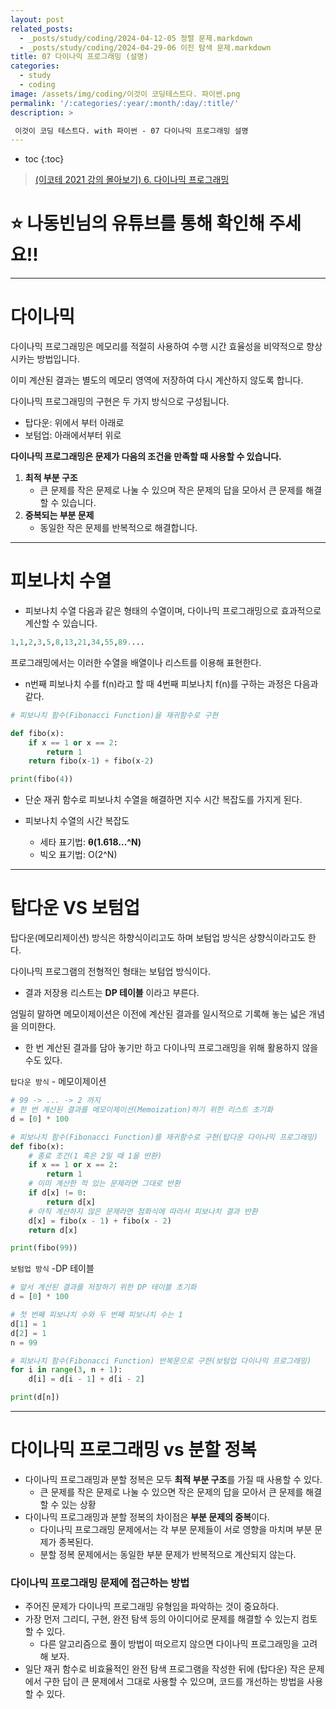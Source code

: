 ```yaml
---
layout: post
related_posts:
  - _posts/study/coding/2024-04-12-05 정렬 문제.markdown
  - _posts/study/coding/2024-04-29-06 이진 탐색 문제.markdown
title: 07 다이나믹 프로그래밍 (설명)
categories:
  - study
  - coding
image: /assets/img/coding/이것이 코딩테스트다. 파이썬.png
permalink: '/:categories/:year/:month/:day/:title/'
description: >

 이것이 코딩 테스트다. with 파이썬 - 07 다이나믹 프로그래밍 설명
---
```


* toc
{:toc}

> [(이코테 2021 강의 몰아보기) 6. 다이나믹 프로그래밍](https://www.youtube.com/watch?v=5Lu34WIx2Us&list=PLRx0vPvlEmdAghTr5mXQxGpHjWqSz0dgC&index=6)

# **⭐ 나동빈님의 유튜브를 통해 확인해 주세요!!**

---

# 다이나믹

다이나믹 프로그래밍은 메모리를 적절히 사용하여 수행 시간 효율성을 비약적으로 향상시카는 방법입니다.

이미 계산된 결과는 별도의 메모리 영역에 저장하여 다시 계산하지 않도록 합니다.

다이나믹 프로그래밍의 구현은 두 가지 방식으로 구성됩니다.

- 탑다운: 위에서 부터 아래로
- 보텀업: 아래에서부터 위로 

**다이나믹 프로그래밍은 문제가 다음의 조건을 만족할 때 사용할 수  있습니다.**

1. **최적 부분 구조**
   - 큰 문제를 작은 문제로 나눌 수 있으며 작은 문제의 답을 모아서 큰 문제를 해결할 수 있습니다.
2. **중복되는 부분 문제**
   - 동일한 작은 문제를 반복적으로 해결합니다. 

---

# 피보나치 수열

- 피보나치 수열 다음과 같은 형태의 수열이며, 다이나믹 프로그래밍으로 효과적으로 계산할 수 있습니다.

```python
1,1,2,3,5,8,13,21,34,55,89....
```

프로그래밍에서는 이러한 수열을 배열이나 리스트를 이용해 표현한다.

- n번째 피보나치 수를 f(n)라고 할 때 4번째 피보나치 f(n)를 구하는 과정은 다음과 같다.

```python
# 피보나치 함수(Fibonacci Function)을 재귀함수로 구현

def fibo(x):
	if x == 1 or x == 2:
		return 1
	return fibo(x-1) + fibo(x-2)

print(fibo(4))
```

- 단순 재귀 함수로 피보나치 수열을 해결하면 지수 시간 복잡도를 가지게 된다.

- 피보나치 수열의 시간 복잡도
    - 세타 표기법: **θ(1.618…^N)**
    - 빅오 표기법: O(2^N)

---

# 탑다운 VS 보텀업

탑다운(메모리제이션) 방식은 하향식이리고도 하며 보텀업 방식은 상향식이라고도 한다.

다이나믹 프로그램의 전형적인 형태는 보텀업 방식이다.

- 결과 저장용 리스트는 **DP 테이블** 이라고 부른다.

엄밀히 말하면 메모이제이션은 이전에 계산된 결과를 일시적으로 기록해 놓는 넓은 개념을 의미한다.

- 한 번 계산된 결과를 담아 놓기만 하고 다이나믹 프로그래밍을 위해 활용하지 않을 수도 있다.

`탑다운 방식` - 메모이제이션

```python
# 99 -> ... -> 2 까지 
# 한 번 계산된 결과를 메모이제이션(Memoization)하기 위한 리스트 초기화
d = [0] * 100

# 피보나치 함수(Fibonacci Function)를 재귀함수로 구현(탑다운 다이나믹 프로그래밍)
def fibo(x):
    # 종료 조건(1 혹은 2일 때 1을 반환)
    if x == 1 or x == 2:
        return 1
    # 이미 계산한 적 있는 문제라면 그대로 반환
    if d[x] != 0:
        return d[x]
    # 아직 계산하지 않은 문제라면 점화식에 따라서 피보나치 결과 반환
    d[x] = fibo(x - 1) + fibo(x - 2)
    return d[x]

print(fibo(99))
```

`보텀업 방식` -DP 테이블

```python
# 앞서 계산된 결과를 저장하기 위한 DP 테이블 초기화
d = [0] * 100

# 첫 번째 피보나치 수와 두 번째 피보나치 수는 1
d[1] = 1
d[2] = 1
n = 99

# 피보나치 함수(Fibonacci Function) 반복문으로 구햔(보텀업 다이나믹 프로그래밍)
for i in range(3, n + 1):
    d[i] = d[i - 1] + d[i - 2]

print(d[n])
```

---

# 다이나믹 프로그래밍 vs 분할 정복

- 다이나믹 프로그래밍과 분할 정복은 모두 **최적 부분 구조**를 가질 때 사용할 수 있다.
    - 큰 문제를 작은 문제로 나눌 수 있으면 작은 문제의 답을 모아서 큰 문제를 해결할 수 있는 상황
- 다이나믹 프로그래밍과 분할 정복의 차이점은 **부분 문제의 중복**이다.
    - 다이나믹 프로그래밍 문제에서는 각 부분 문제들이 서로 영향을 마치며 부분 문제가 종복된다.
    - 분할 정복 문제에서는 동일한 부분 문제가 반복적으로 계산되지 않는다.
            

### 다이나믹 프로그래밍 문제에 접근하는 방법

- 주어진 문제가 다이나믹 프로그래밍 유형임을 파악하는 것이 중요하다.
- 가장 먼저 그리디, 구현, 완전 탐색 등의 아이디어로 문제를 해결할 수 있는지 컴토할 수 있다.
    - 다른 알고리즘으로 풀이 방법이 떠오르지 않으면 다이나믹 프로그래밍을 고려해 보자.
- 일단 재귀 함수로 비효율적인 완전 탐색 프로그램을 작성한 뒤에 (탑다운) 작은 문제에서 구한 답이 큰 문제에서 그대로 사용할 수 있으며, 코드를 개선하는 방법을 사용할 수 있다.
